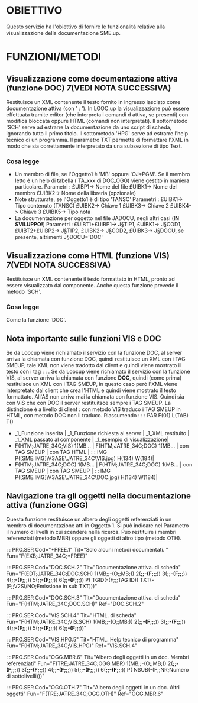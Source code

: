 # OBIETTIVO
Questo servizio ha l'obiettivo di fornire le funzionalità relative alla visualizzazione della documentazione SME.up.

# FUNZIONI/METODI
## Visualizzazione come documentazione attiva (funzione DOC) _7_(VEDI NOTA SUCCESSIVA)
Restituisce un XML contenente il testo fornito in ingresso lasciato come documentazione attiva (con
' : '). In LOOC.up la visualizzazione può essere effettuata tramite editor (che interpreta i comandi d
attiva, se presenti) con modifica bloccata oppure HTML (comandi non interpretati).
Il sottometodo 'SCH' serve ad estrarre la documentazione da uno script di scheda, ignorando tutto il
primo titolo.
Il sottometodo 'HPG' serve ad estrarre l'help tecnico di un programma.
Il parametro TXT permette di formattare l'XML in modo che sia correttamente interpretato da una subsezione di tipo Text.
### Cosa legge

- Un membro di file, se l'Oggetto1 è 'MB' oppure 'OJ*PGM'. Se il membro letto è un help di tabella (
  TA_xxx di DOC_OGG) viene gestito in maniera particolare.
  Parametri : 
  £UIBP1-> Nome del file
  £UIBK1-> Nome del membro
  £UIBK2-> Nome della libreria (opzionale)
- Note strutturate, se l'Oggetto1 è di tipo 'TANSC'
  Parametri : 
  £UIBK1-> Tipo contenuto (TANSC)
  £UIBK2-> Chiave 1
  £UIBK3-> Chiave 2
  £UIBK4-> Chiave 3
  £UIBK5-> Tipo nota
- La documentazione per oggetto nel file JADOCU, negli altri casi (**IN SVILUPPO!**)
  Parametri : 
  £UIBT1+£UIBP1-> J§TIP1, £UIBK1-> J§COD1,
  £UIBT2+£UIBP2-> J§TIP2, £UIBK2-> J§COD2,
  £UIBK3-> J§DOCU, se presente, altrimenti J§DOCU='DOC'


## Visualizzazione come HTML (funzione VIS) _7_(VEDI NOTA SUCCESSIVA)
Restituisce un XML contenente il testo formattato in HTML, pronto ad essere visualizzato dal componente.
Anche questa funzione prevede il metodo 'SCH'.
### Cosa legge
Come la funzione 'DOC'.

## Nota importante sulle funzioni VIS e DOC
Se da Loocup viene richiamato il servizio con la funzione DOC, al server arriva la chiamata con funzione DOC, quindi restituisce un XML con i TAG SMEUP, tale XML non viene tradotto dal client e quindi viene mostrato il testo con i tag  :  : .
Se da Loocup viene richiamato il servizio con la funzione VIS, al server arriva la chiamata con funzione **DOC**, quindi (come prima) restituisce un XML con i TAG SMEUP, in questo caso però l'XML viene interpretato dal client che crea l'HTML e quindi viene mostrato il testo formattato.
All'AS non arriva mai la chiamata con funzione VIS. Quindi sia con VIS che con DOC il server restituitsce sempre i TAG SMEUP. La distinzione è a livello di client :  con metodo VIS traduco i TAG SMEUP in HTML, con metodo DOC non li traduco.
Riassumendo : 
 :  : PAR F(01) L(TAB) T()
- _1_Funzione inserita | _1_Funzione richiesta al server | _1_XML restituito | _1_XML passato al componente | _1_esempio di visualizzazione|
- F(HTM;JATRE_34C;VIS) 1(MB... | F(HTM;JATRE_34C;DOC) 1(MB... | con TAG SMEUP | con TAG HTML | :  : IMG P([SME.IMG]\V3ASE\JATRE_34C\VIS.jpg) H(134) W(184)|
- F(HTM;JATRE_34C;DOC) 1(MB... | F(HTM;JATRE_34C;DOC) 1(MB... | con TAG SMEUP | con TAG SMEUP | :  : IMG P([SME.IMG]\V3ASE\JATRE_34C\DOC.jpg) H(134) W(184)|


## Navigazione tra gli oggetti nella documentazione attiva (funzione OGG)
Questa funzione restituisce un albero degli oggetti referenziati in un membro di documentazione atti
 in Oggetto 1. Si può indicare nel Parametro il numero di livelli in cui scendere nella ricerca.
Può restituire i membri referenziati (metodo MBR) oppure gli oggetti di altro tipo (metodo OTH).


 :  : PRO.SER Cod="*FREE.1" Tit="Solo alcuni metodi documentati. " Fun="F(EXB;JATRE_34C;*FREE)"

 :  : PRO.SER Cod="DOC.SCH.2" Tit="Documentazione attiva. di scheda" Fun="F(EDT;JATRE_34C;DOC.SCH) 1(MB;;-(O;;MB;)) 2(**;;-(F;;**;)) 3(**;;-(F;;**;)) 4(**;;-(F;;**;)) 5(**;;-(F;;**;)) 6(**;;-(F;;**;)) P( TGID(-(F;;;TAG ID)) TXT(-(F;;V2SI/NO;Emissione in sub TXT)))"

 :  : PRO.SER Cod="DOC.SCH.3" Tit="Documentazione attiva. di scheda" Fun="F(HTM;JATRE_34C;DOC.SCH)" Ref="DOC.SCH.2"

 :  : PRO.SER Cod="VIS.SCH.4" Tit="HTML. di scheda" Fun="F(HTM;JATRE_34C;VIS.SCH) 1(MB;;-(O;;MB;)) 2(**;;-(F;;**;)) 3(**;;-(F;;**;)) 4(**;;-(F;;**;)) 5(**;;-(F;;**;)) 6(**;;-(F;;**;))"

 :  : PRO.SER Cod="VIS.HPG.5" Tit="HTML. Help tecnico di programma" Fun="F(HTM;JATRE_34C;VIS.HPG)" Ref="VIS.SCH.4"

 :  : PRO.SER Cod="OGG.MBR.6" Tit="Albero degli oggetti in un doc. Membri referenziati" Fun="F(TRE;JATRE_34C;OGG.MBR) 1(MB;;-(O;;MB;)) 2(**;;-(F;;**;)) 3(**;;-(F;;**;)) 4(**;;-(F;;**;)) 5(**;;-(F;;**;)) 6(**;;-(F;;**;)) P( NSUB(-(F;;NR;Numero di sottolivelli)))"

 :  : PRO.SER Cod="OGG.OTH.7" Tit="Albero degli oggetti in un doc. Altri oggetti" Fun="F(TRE;JATRE_34C;OGG.OTH)" Ref="OGG.MBR.6"

